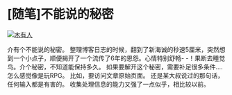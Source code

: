 # [随笔]不能说的秘密

[![木有人](https://attachment.soulteary.com/2011/06/04/06.02.gif "木有人")](https://attachment.soulteary.com/2011/06/04/06.02.gif)

介有个不能说的秘密。
整理博客日志的时候，翻到了新海诚的秒速5厘米，突然想到一个小点子，顺便揭开了一个流传了6年的恩怨。心情特别舒畅- -！果断去睡觉鸟。介个秘密，不知道能保持多久。
如果要解开这个秘密，需要补足很多条件....怎么感觉像是玩RPG。
比如，要访问文章原始页面。
还是某大叔说过的那句话，任何输入都是有害的。
收集处理信息的能力又强了一点似乎，相比较以前。



